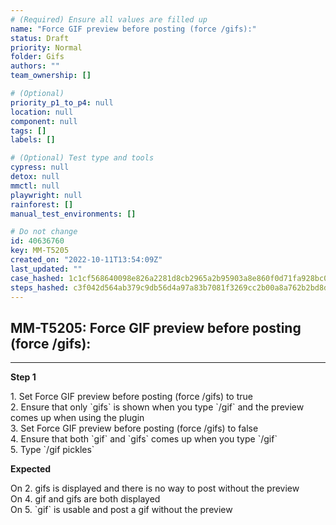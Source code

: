 ```yaml
---
# (Required) Ensure all values are filled up
name: "Force GIF preview before posting (force /gifs):"
status: Draft
priority: Normal
folder: Gifs
authors: ""
team_ownership: []

# (Optional)
priority_p1_to_p4: null
location: null
component: null
tags: []
labels: []

# (Optional) Test type and tools
cypress: null
detox: null
mmctl: null
playwright: null
rainforest: []
manual_test_environments: []

# Do not change
id: 40636760
key: MM-T5205
created_on: "2022-10-11T13:54:09Z"
last_updated: ""
case_hashed: 1c1cf568640098e826a2281d8cb2965a2b95903a8e860f0d71fa928bc0c1f8f5a9aeb0963af9329788bae8324c6e9760
steps_hashed: c3f042d564ab379c9db56d4a97a83b7081f3269cc2b00a8a762b2bd8df4609460f2e9628261d57a96a73d408b42eefea
---
```


<!-- (Auto-generated) Based on frontmatter's "key" and "name" -->

## MM-T5205: Force GIF preview before posting (force /gifs):

---

**Step 1**

1\. Set Force GIF preview before posting (force /gifs) to true\
2\. Ensure that only \`gifs\` is shown when you type \`/gif\` and the preview comes up when using the plugin\
3\. Set Force GIF preview before posting (force /gifs) to false\
4\. Ensure that both \`gif\` and \`gifs\` comes up when you type \`/gif\`\
5\. Type \`/gif pickles\`

**Expected**

On 2. gifs is displayed and there is no way to post without the preview\
On 4. gif and gifs are both displayed\
On 5. \`gif\` is usable and post a gif without the preview
